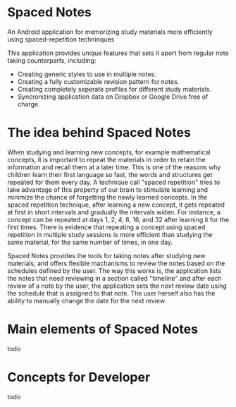# Spaced Notes
An Android application for memorizing study materials more efficiently using spaced-repetition techninques

<p>This application provides unique features that sets it aport from regular note taking counterparts, including:</p>
<ul>
<li>Creating generic styles to use in multiple notes.</li>
<li>Creating a fully customizable revision pattern for notes.</li>
<li>Creating completely seperate profiles for different study materials.</li>
<li>Syncronizing application data on Dropbox or Google Drive free of charge.</li>
</ul>

# The idea behind Spaced Notes
<p>When studying and learning new concepts, for example mathematical concepts, it is important to repeat the materials in order to retain the information and recall them at a later time. This is one of the reasons why children learn their first language so fast, the words and structures get repeated for them every day. A technique call "spaced repetition" tries to take advantage of this property of our brain to stimulate learning and minimize the chance of forgetting the newly learned concepts. In the spaced repetition technique, after learning a new concept, it gets repeated at first in short intervals and gradually the intervals widen. For instance, a concept can be repeated at days 1, 2, 4, 8, 16, and 32 after learning it for the first times. There is evidence that repeating a concept using spaced repetition in multiple study sessions is more efficient than studying the same material, for the same number of times, in one day.</p>
<p>Spaced Notes provides the tools for taking notes after studying new materials, and offers flexible machanisms to review the notes based on the schedules defined by the user. The way this works is, the application lists the notes that need reviewing in a section called "timeline" and after each review of a note by the user, the application sets the next review date using the schedule that is assigned to that note. The user herself also has the ability to manually change the date for the next review.</p>

# Main elements of Spaced Notes
todo

# Concepts for Developer
todo

